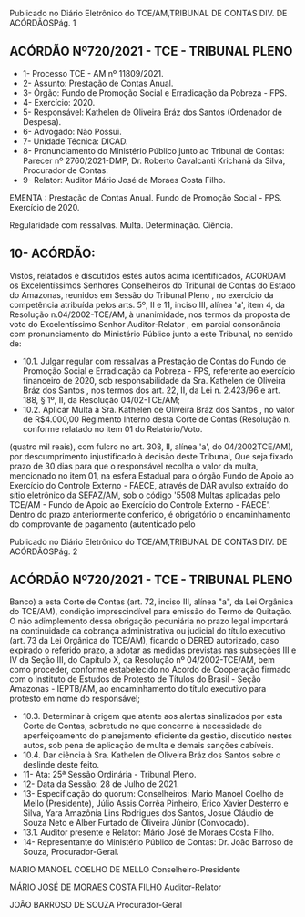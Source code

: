 Publicado  no  Diário  Eletrônico do TCE/AM,TRIBUNAL DE CONTAS DIV. DE ACÓRDÃOSPág. 1

## ACÓRDÃO Nº720/2021 - TCE - TRIBUNAL PLENO

- 1- Processo TCE - AM nº 11809/2021.
- 2- Assunto: Prestação de Contas Anual.
- 3- Órgão: Fundo de Promoção Social e Erradicação da Pobreza - FPS.
- 4- Exercício: 2020.
- 5- Responsável: Kathelen de Oliveira Bráz dos Santos (Ordenador de Despesa).
- 6- Advogado: Não Possui.
- 7- Unidade Técnica: DICAD.
- 8- Pronunciamento  do  Ministério  Público  junto  ao  Tribunal  de  Contas: Parecer  nº 2760/2021-DMP, Dr. Roberto Cavalcanti Krichanã da Silva, Procurador de Contas.
- 9- Relator: Auditor Mário José de Moraes Costa Filho.

EMENTA :  Prestação  de  Contas  Anual.  Fundo  de Promoção Social - FPS. Exercício de 2020.

Regularidade  com  ressalvas.  Multa.  Determinação. Ciência.

## 10-  ACÓRDÃO:

Vistos, relatados e discutidos estes autos acima identificados, ACORDAM os Excelentíssimos Senhores Conselheiros do Tribunal de Contas do Estado do Amazonas, reunidos em Sessão do Tribunal Pleno , no exercício da competência atribuída pelos arts. 5º, II e 11, inciso III, alínea 'a', item 4, da Resolução n.04/2002-TCE/AM, à unanimidade, nos  termos  da  proposta  de  voto  do  Excelentíssimo  Senhor  Auditor-Relator ,  em  parcial consonância com pronunciamento do Ministério Público junto a este Tribunal, no sentido de:

- 10.1. Julgar  regular  com  ressalvas a  Prestação  de  Contas  do  Fundo  de Promoção Social e Erradicação da Pobreza - FPS, referente ao exercício financeiro  de  2020,  sob  responsabilidade da Sra.  Kathelen  de  Oliveira Bráz dos Santos , nos termos dos art. 22, II, da Lei n. 2.423/96 e art. 188, § 1º, II, da Resolução 04/02-TCE/AM;
- 10.2. Aplicar Multa à Sra. Kathelen de Oliveira Bráz dos Santos , no valor de R$4.000,00 Regimento  Interno desta Corte de Contas  (Resolução  n. conforme relatado no item 01 do Relatório/Voto.

(quatro  mil  reais),  com  fulcro  no  art.  308,  II,  alínea  'a',  do 04/2002TCE/AM),  por  descumprimento  injustificado  à  decisão  deste  Tribunal, Que seja fixado prazo de 30 dias para que o responsável recolha o valor da multa, mencionado no item 01, na esfera Estadual para o órgão Fundo de  Apoio  ao  Exercício  do  Controle  Externo  -  FAECE,  através  de  DAR avulso extraído do sítio  eletrônico  da  SEFAZ/AM, sob o código '5508 Multas aplicadas pelo TCE/AM - Fundo de Apoio ao Exercício do Controle Externo - FAECE'. Dentro do prazo anteriormente conferido, é obrigatório o  encaminhamento  do  comprovante  de  pagamento  (autenticado  pelo

Publicado  no  Diário  Eletrônico do TCE/AM,TRIBUNAL DE CONTAS DIV. DE ACÓRDÃOSPág. 2

## ACÓRDÃO Nº720/2021 - TCE - TRIBUNAL PLENO

Banco)  a  esta  Corte  de  Contas  (art.  72,  inciso  III,  alínea  "a",  da  Lei Orgânica do TCE/AM), condição imprescindível para emissão do Termo de Quitação. O não adimplemento dessa obrigação pecuniária no prazo legal importará na continuidade da cobrança administrativa ou judicial do título  executivo  (art.  73  da  Lei  Orgânica  do TCE/AM), ficando o DERED autorizado, caso expirado o referido prazo, a adotar as medidas previstas nas  subseções  III  e  IV  da  Seção  III,  do  Capítulo  X,  da  Resolução  nº 04/2002-TCE/AM, bem como proceder, conforme estabelecido no Acordo de Cooperação firmado com o Instituto de Estudos de Protesto de Títulos do Brasil  -  Seção  Amazonas  -  IEPTB/AM, ao encaminhamento do título executivo para protesto em nome do responsável;

- 10.3. Determinar à origem que atente aos alertas sinalizados por esta Corte de Contas,  sobretudo  no  que  concerne  à  necessidade  de  aperfeiçoamento do planejamento eficiente da gestão, discutido nestes autos, sob pena de aplicação de multa e demais sanções cabíveis.
- 10.4. Dar  ciência à Sra.  Kathelen  de  Oliveira  Bráz  dos  Santos sobre  o deslinde deste feito.
- 11-  Ata: 25ª Sessão Ordinária - Tribunal Pleno.
- 12-  Data da Sessão: 28 de Julho de 2021.
- 13-  Especificação do quorum: Conselheiros: Mario Manoel Coelho de Mello (Presidente), Júlio Assis Corrêa Pinheiro, Érico Xavier Desterro e Silva, Yara Amazônia Lins Rodrigues dos Santos, Josué Cláudio de Souza Neto e Alber Furtado de Oliveira Júnior (Convocado).
- 13.1. Auditor presente e Relator: Mário José de Moraes Costa Filho.
- 14-  Representante  do  Ministério  Público  de  Contas: Dr. João  Barroso  de  Souza, Procurador-Geral.

MARIO MANOEL COELHO DE MELLO Conselheiro-Presidente

MÁRIO JOSÉ DE MORAES COSTA FILHO Auditor-Relator

JOÃO BARROSO DE SOUZA Procurador-Geral